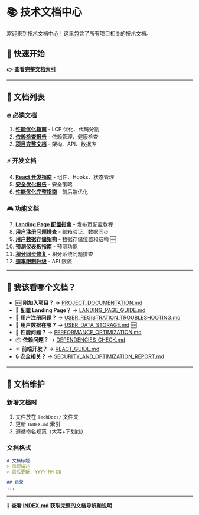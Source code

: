 # 📚 技术文档中心

欢迎来到技术文档中心！这里包含了所有项目相关的技术文档。

## 🚀 快速开始

**👉 [查看完整文档索引](./INDEX.md)**

---

## 📖 文档列表

### 🔥 必读文档
1. **[性能优化指南](./PERFORMANCE_OPTIMIZATION.md)** - LCP 优化、代码分割
2. **[依赖检查报告](./DEPENDENCIES_CHECK.md)** - 依赖管理、健康检查  
3. **[项目完整文档](./PROJECT_DOCUMENTATION.md)** - 架构、API、数据库

### ⚡ 开发文档
4. **[React 开发指南](./REACT_GUIDE.md)** - 组件、Hooks、状态管理
5. **[安全优化报告](./SECURITY_AND_OPTIMIZATION_REPORT.md)** - 安全策略
6. **[性能优化完整指南](./PERFORMANCE_OPTIMIZATION_GUIDE.md)** - 前后端优化

### 🎮 功能文档
7. **[Landing Page 配置指南](./LANDING_PAGE_GUIDE.md)** - 发布页配置教程
8. **[用户注册问题排查](./USER_REGISTRATION_TROUBLESHOOTING.md)** - 邮箱验证、数据同步
9. **[用户数据存储架构](./USER_DATA_STORAGE.md)** - 数据存储位置和结构 🆕
10. **[预测仪表板指南](./PREDICTION_DASHBOARD_GUIDE.md)** - 预测功能
11. **[积分同步修复](./POINTS_SYNC_FIX.md)** - 积分系统问题排查
12. **[速率限制升级](./RATE_LIMITING_AUDIT_ERROR_UPGRADE_GUIDE.md)** - API 限流

---

## 🎯 我该看哪个文档？

- 🆕 **刚加入项目？** → [PROJECT_DOCUMENTATION.md](./PROJECT_DOCUMENTATION.md)
- 🎨 **配置 Landing Page？** → [LANDING_PAGE_GUIDE.md](./LANDING_PAGE_GUIDE.md)
- 📧 **用户注册问题？** → [USER_REGISTRATION_TROUBLESHOOTING.md](./USER_REGISTRATION_TROUBLESHOOTING.md)
- 💾 **用户数据在哪？** → [USER_DATA_STORAGE.md](./USER_DATA_STORAGE.md) 🆕
- 🐛 **性能问题？** → [PERFORMANCE_OPTIMIZATION.md](./PERFORMANCE_OPTIMIZATION.md)
- 📦 **依赖问题？** → [DEPENDENCIES_CHECK.md](./DEPENDENCIES_CHECK.md)
- ⚛️ **前端开发？** → [REACT_GUIDE.md](./REACT_GUIDE.md)
- 🔒 **安全相关？** → [SECURITY_AND_OPTIMIZATION_REPORT.md](./SECURITY_AND_OPTIMIZATION_REPORT.md)

---

## 📝 文档维护

### 新增文档时
1. 文件放在 `TechDocs/` 文件夹
2. 更新 `INDEX.md` 索引
3. 遵循命名规范（大写+下划线）

### 文档格式
```markdown
# 文档标题
> 简短描述
> 最后更新: YYYY-MM-DD

## 目录
...
```

---

**📖 查看 [INDEX.md](./INDEX.md) 获取完整的文档导航和说明**

